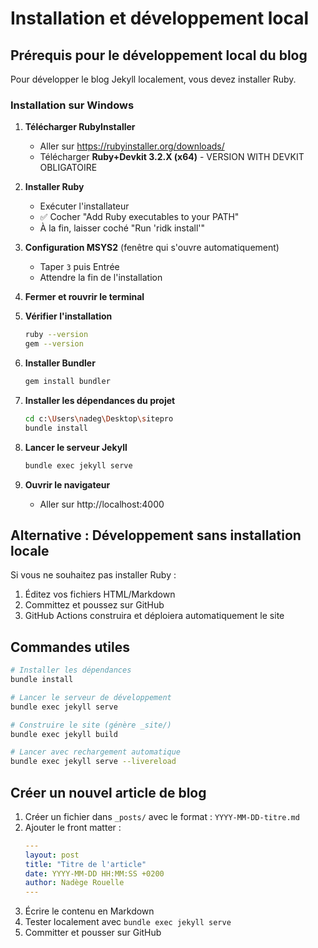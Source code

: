 # Installation et développement local

## Prérequis pour le développement local du blog

Pour développer le blog Jekyll localement, vous devez installer Ruby.

### Installation sur Windows

1. **Télécharger RubyInstaller**
   - Aller sur https://rubyinstaller.org/downloads/
   - Télécharger **Ruby+Devkit 3.2.X (x64)** - VERSION WITH DEVKIT OBLIGATOIRE

2. **Installer Ruby**
   - Exécuter l'installateur
   - ✅ Cocher "Add Ruby executables to your PATH"
   - À la fin, laisser coché "Run 'ridk install'"

3. **Configuration MSYS2** (fenêtre qui s'ouvre automatiquement)
   - Taper `3` puis Entrée
   - Attendre la fin de l'installation

4. **Fermer et rouvrir le terminal**

5. **Vérifier l'installation**
   ```bash
   ruby --version
   gem --version
   ```

6. **Installer Bundler**
   ```bash
   gem install bundler
   ```

7. **Installer les dépendances du projet**
   ```bash
   cd c:\Users\nadeg\Desktop\sitepro
   bundle install
   ```

8. **Lancer le serveur Jekyll**
   ```bash
   bundle exec jekyll serve
   ```

9. **Ouvrir le navigateur**
   - Aller sur http://localhost:4000

## Alternative : Développement sans installation locale

Si vous ne souhaitez pas installer Ruby :
1. Éditez vos fichiers HTML/Markdown
2. Committez et poussez sur GitHub
3. GitHub Actions construira et déploiera automatiquement le site

## Commandes utiles

```bash
# Installer les dépendances
bundle install

# Lancer le serveur de développement
bundle exec jekyll serve

# Construire le site (génère _site/)
bundle exec jekyll build

# Lancer avec rechargement automatique
bundle exec jekyll serve --livereload
```

## Créer un nouvel article de blog

1. Créer un fichier dans `_posts/` avec le format : `YYYY-MM-DD-titre.md`
2. Ajouter le front matter :
   ```yaml
   ---
   layout: post
   title: "Titre de l'article"
   date: YYYY-MM-DD HH:MM:SS +0200
   author: Nadège Rouelle
   ---
   ```
3. Écrire le contenu en Markdown
4. Tester localement avec `bundle exec jekyll serve`
5. Committer et pousser sur GitHub
